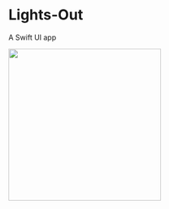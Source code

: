 # Lights-Out
 
 A Swift UI app 
 
 
 
 <img src="https://user-images.githubusercontent.com/44137941/222604574-c3b60c3f-dbdd-4ccb-bec6-a42e02aff7fb.png" width="300"/>
